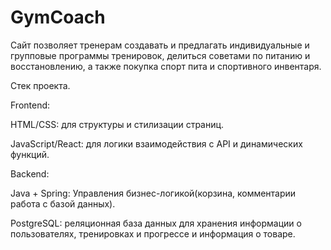 # GymCoach
Сайт позволяет тренерам создавать и предлагать индивидуальные и групповые программы тренировок, делиться советами по питанию и восстановлению, а также покупка спорт пита и спортивного инвентаря.

Стек проекта.

Frontend:

HTML/CSS: для структуры и стилизации страниц.

JavaScript/React: для логики взаимодействия с API и динамических функций.

Backend:

Java + Spring: Управления бизнес-логикой(корзина, комментарии работа с базой данных).

PostgreSQL: реляционная база данных для хранения информации о пользователях, тренировках и прогрессе и информация о товаре.




